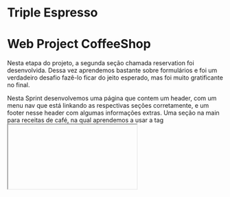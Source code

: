 # Triple Espresso
# Web Project CoffeeShop

Nesta etapa do projeto, a segunda seção chamada reservation foi desenvolvida.
Dessa vez aprendemos bastante sobre formulários e foi um verdadeiro desafio fazê-lo ficar do jeito esperado, mas foi muito gratificante no final.

Nesta Sprint desenvolvemos uma página que contem um header, com um menu nav que está linkando as respectivas seções corretamente, e um footer nesse header com algumas informações extras. Uma seção na main para receitas de café, na qual aprendemos a usar a tag <iframe> para importar videos e/ou playlists de outros sites. Uma seção na main para fazer reservas nesse café, na qual aprendemos sobre formulários e todos os seus desafios. E por fim um footer, que 

Uma melhoria seria uma seção de dúvidas e FAQ no final da página. 
